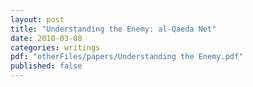 ```yaml
---
layout: post
title: "Understanding the Enemy: al-Qaeda Net"
date: 2010-03-08
categories: writings
pdf: "otherFiles/papers/Understanding the Enemy.pdf"
published: false
---
```

